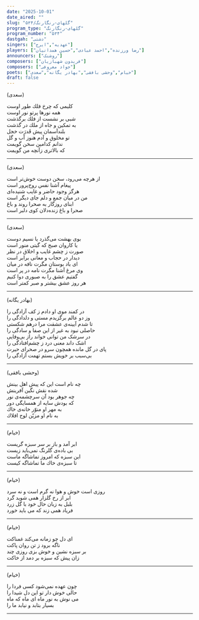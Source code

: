 ```yaml
---
date: "2025-10-01"
date_aired: ""
slug: "گلهای-رنگارنگ/۵۳۴"
program_type: "گلهای-رنگارنگ"
program_number: "۵۳۴"
dastgah: "دشتی"
singers: ["عهدیه","ایرج"]
players: ["رضا ورزنده","احمد عبادی","حسین همدانیان"]
announcers: ["روشنک"]
composers: ["فریدون شهبازیان"]
composers: ["جواد معروفی"]
poets: ["خیام","وحشی بافقی","بهادر یگانه","سعدی"]
draft: false
---
```



(سعدی)

كلیمی كه چرخ فلك طور اوست  
همه نورها پرتو نور اوست  
شبی بر نشست از فلك برگذشت  
به تمكین و جاه از ملك در گذشت  
بلندآسمان پیش قَدرَت خجل  
تو مخلوق و آدم هنوز آب و گل  
ندانم كدامین سخن گویمت  
كه بالاتری زآنچه من گویمت  

---

(سعدی)

از هرچه می‌رود، سخن دوست خوش‌تر است  
پیغام آشنا نفس روح‌پرور است  
هرگز وجود حاضر و غایب شنیده‌ای  
من در میان جمع و دلم جای دیگر است  
ابنای روزگار به صحرا روند و باغ  
صحرا و باغ زنده‌دلان كوی دلبر است  

---

(سعدی)

بوی بهشت می‌گذرد یا نسیم دوست  
یا كاروان صبح كه گیتی منور است  
صورت ز چشم غایب و اخلاق در نظر  
دیدار در حجاب و معانی برابر است  
ای باد بوستان مگرت نافه در میان  
وی مرغ آشنا مگرت نامه در پر است  
گفتیم عشق را به صبوری دوا كنیم  
هر روز عشق بیشتر و صبر كمتر است  

---

(بهادر یگانه)

در كمند موی او دادم ز كف آزادگی را  
وز دو عالم برگزیدم مستی و دلدادگی را  
تا شدم آیینه‌ی عشقت مرا درهم شكستی  
حاصلی نبود به غیر از این صفا و سادگی را  
در سرشک من توانی خواند راز بی‌وفایی  
اشک داند معنی درد ز چشم‌افتادگی را  
پای در گل‌ مانده همچون سرو در صحرای حیرت  
بی‌سبب بر خویش بستم تهمت آزادگی را  

---

(وحشی بافقی)

چه نام است این كه پیش اهل بینش  
شده نقش نگین آفرینش  
چه جوهر بود آن سرچشمه‌ی نور  
كه بودش سایه از همسایگی دور  
به مهر او منوّر خانه‌ی  خاك  
به نام او مزیّن لوح افلاك  

---

(خیام)

ابر آمد و باز بر سر سبزه گریست  
بی باده‌ی گلرنگ نمی‌باید زیست  
این سبزه كه امروز تماشاگه ماست  
تا سبزه‌ی خاك ما تماشاگه كیست  

---

(خیام)

روزی است خوش و هوا نه گرم است و نه سرد  
ابر از رخ گلزار همی شوید گرد  
بلبل به زبان حال خود با گل زرد  
فریاد همی زند كه می باید خورد  

---

(خیام)

ای دل چو زمانه می‌كند غمناكت  
ناگه برود ز تن روان پاكت  
بر سبزه نشین و خوش بزی روزی چند  
زان پیش كه سبزه بر دمد از خاكت  

---

(خیام)

چون عهده نمی‌شود كسی فردا را  
حالی خوش دار تو این دل شیدا را  
می نوش به نور ماه ای ماه كه ماه  
بسیار بتابد و نیابد ما را  

---  